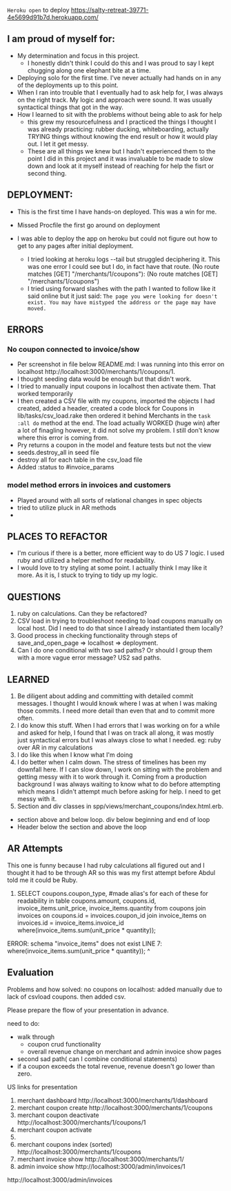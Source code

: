 `Heroku open` to deploy
https://salty-retreat-39771-4e5699d91b7d.herokuapp.com/

## I am proud of myself for:
- My determination and focus in this project.  
  - I honestly didn't think I could do this and I was proud to say I kept chugging along one elephant bite at a time. 
- Deploying solo for the first time. I've never actually had hands on in any of the deployments up to this point.  
- When I ran into trouble that I eventually had to ask help for, I was always on the right track.  My logic and approach were sound.  It was usually syntactical things that got in the way.  
- How I learned to sit with the problems without being able to ask for help
  - this grew my resourcefulness and I practiced the things I thought I was already practicing: rubber ducking, whiteboarding, actually TRYING things without knowing the end result or how it would play out.  I let it get messy.  
  - These are all things we knew but I hadn't experienced them to the point I did in this project and it was invaluable to be made to slow down and look at it myself instead of reaching for help the fisrt or second thing. 
## DEPLOYMENT: 
- This is the first time I have hands-on deployed.  This was a win for me.

- Missed Procfile the first go around on deployment
- I was able to deploy the app on heroku but could not figure out how to get to any pages after initial deployment.  

    - I tried looking at heroku logs --tail but struggled deciphering it.  This was one error I could see but I do, in fact have that route. 
 (No route matches [GET] "/merchants/1/coupons"): (No route matches [GET] "/merchants/1/coupons")
   - I tried using forward slashes with the path I wanted to follow like it said online but it just said: 
`The page you were looking for doesn't exist.
You may have mistyped the address or the page may have moved.`


## ERRORS
### No coupon connected to invoice/show
- Per screenshot in file below README.md: I was running into this error on localhost http://localhost:3000/merchants/1/coupons/1.
- I thought seeding data would be enough but that didn't work.
- I tried to manually input coupons in localhost then activate them. That worked temporarily
- I then created a CSV file with my coupons, imported the objects I had created, added a header, created a code block for Coupons in lib/tasks/csv_load.rake then ordered it behind Merchants in the `task :all do` method at the end.  The load actually WORKED (huge win) after a lot of finagling however, it did not solve my problem.  I still don't know where this error is coming from. 
- Pry returns a coupon in the model and feature tests but not the view
- seeds.destroy_all in seed file
- destroy all for each table in the csv_load file
- Added :status to #invoice_params

### model method errors in invoices and customers
- Played around with all sorts of relational changes in spec objects
- tried to utilize pluck in AR methods
- 

## PLACES TO REFACTOR
- I'm curious if there is a better, more efficient way to do US 7 logic.  I used ruby and utilized a helper method for readability.  
- I would love to try styling at some point.  I actually think I may like it more. As it is, I stuck to trying to tidy up my logic.  


## QUESTIONS
1. ruby on calculations.  Can they be refactored?
2. CSV load in trying to troubleshoot needing to load coupons manually on local host. Did I need to do that since I already instantiated them locally?
3. Good process in checking functionality through steps of save_and_open_page => localhost => deployment.  
4. Can I do one conditional with two sad paths?  Or should I group them with a more vague error message? US2 sad paths.  

## LEARNED
1. Be diligent about adding and committing with detailed commit messages.  I thought I would knowk where I was at when I was making those commits.  I need more detail than even that and to commit more often.  
2. I do know this stuff.  When I had errors that I was working on for a while and asked for help, I found that I was on track all along, it was mostly just syntactical errors but I was always close to what I needed. eg: ruby over AR in my calculations
3. I do like this when I know what I'm doing
4. I do better when I calm down.  The stress of timelines has been my downfall here.  If I can slow down, I work on sitting with the problem and getting messy with it to work through it.  Coming from a production background I was always waiting to know what to do before attempting which means I didn't attempt much before asking for help.  I need to get messy with it.  
5. Section and div classes in spp/views/merchant_coupons/index.html.erb.  
  - section above and below loop.  div below beginning and end of loop
  - Header below the section and above the loop

## AR Attempts
This one is funny because I had ruby calculations all figured out and I thought it had to be through AR so this was my first attempt before Abdul told me it could be Ruby.

1. SELECT coupons.coupon_type,    #made alias's for each of these for readability in table
          coupons.amount, 
          coupons.id, 
          invoice_items.unit_price, 
          invoice_items.quantity
from coupons
join invoices
on coupons.id = invoices.coupon_id
join invoice_items
on invoices.id = invoice_items.invoice_id
where(invoice_items.sum(unit_price * quantity));


ERROR:  schema "invoice_items" does not exist
LINE 7: where(invoice_items.sum(unit_price * quantity));
              ^



## Evaluation
Problems and how solved: no coupons on localhost: added manually due to lack of csvload coupons. then added csv. 

Please prepare the flow of your presentation in advance.

need to do:
- walk through 
  - coupon crud functionality
  - overall revenue change on merchant and admin invoice show pages
- second sad path( can I combine conditional statements)
- if a coupon exceeds the total revenue, revenue doesn't go lower than zero. 


US links for presentation
1. merchant dashboard http://localhost:3000/merchants/1/dashboard
2. merchant coupon create http://localhost:3000/merchants/1/coupons
3. merchant coupon deactivate http://localhost:3000/merchants/1/coupons/1
4. merchant coupon activate
5. 
6. merchant coupons index (sorted) http://localhost:3000/merchants/1/coupons
7. merchant invoice show http://localhost:3000/merchants/1/
8. admin invoice show http://localhost:3000/admin/invoices/1


http://localhost:3000/admin/invoices





